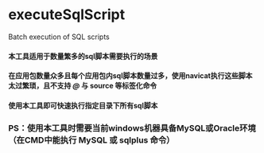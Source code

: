 # executeSqlScript
Batch execution of SQL scripts


#### 本工具适用于数量繁多的sql脚本需要执行的场景
#### 在应用包数量众多且每个应用包内sql脚本数量过多，使用navicat执行这些脚本太过繁琐，且不支持 *@* 与 **source** 等标签化命令
#### 使用本工具即可快速执行指定目录下所有sql脚本

### PS：使用本工具时需要当前windows机器具备MySQL或Oracle环境（在CMD中能执行 MySQL 或 sqlplus 命令）